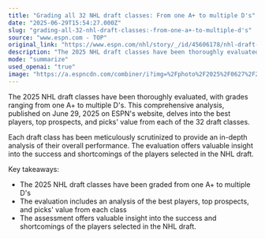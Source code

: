 ```yaml
---
title: "Grading all 32 NHL draft classes: From one A+ to multiple D's"
date: "2025-06-29T15:54:27.000Z"
slug: "grading-all-32-nhl-draft-classes:-from-one-a+-to-multiple-d's"
source: "www.espn.com - TOP"
original_link: "https://www.espn.com/nhl/story/_/id/45606178/nhl-draft-2025-grades-best-players-top-prospects-picks-value"
description: "The 2025 NHL draft classes have been thoroughly evaluated, with grades ranging from A+ to D, providing insight into the performance and value of players selected in the draft."
mode: "summarize"
used_openai: "true"
image: "https://a.espncdn.com/combiner/i?img=%2Fphoto%2F2025%2F0627%2F250629_nhl_draft%2Dgrades_16x9.jpg"
---
```


The 2025 NHL draft classes have been thoroughly evaluated, with grades ranging from one A+ to multiple D's. This comprehensive analysis, published on June 29, 2025 on ESPN's website, delves into the best players, top prospects, and picks' value from each of the 32 draft classes.

Each draft class has been meticulously scrutinized to provide an in-depth analysis of their overall performance. The evaluation offers valuable insight into the success and shortcomings of the players selected in the NHL draft.

Key takeaways:
- The 2025 NHL draft classes have been graded from one A+ to multiple D's
- The evaluation includes an analysis of the best players, top prospects, and picks' value from each class
- The assessment offers valuable insight into the success and shortcomings of the players selected in the NHL draft.